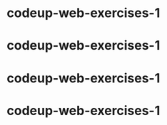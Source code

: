 # codeup-web-exercises-1
# codeup-web-exercises-1
# codeup-web-exercises-1
# codeup-web-exercises-1

